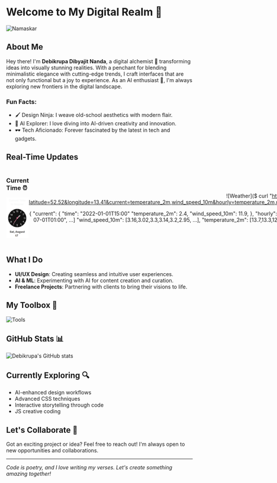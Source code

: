 # Welcome to My Digital Realm 👾


![Namaskar](https://media.tenor.com/VavSdtvIXEgAAAAj/namaste.gif) 

## About Me

Hey there! I'm **Debikrupa Dibyajit Nanda**, a digital alchemist 🎨 transforming ideas into visually stunning realities. With a penchant for blending minimalistic elegance with cutting-edge trends, I craft interfaces that are not only functional but a joy to experience. As an AI enthusiast 🤖, I'm always exploring new frontiers in the digital landscape.

### Fun Facts:
- 🖌️ Design Ninja: I weave old-school aesthetics with modern flair.
- 🤖 AI Explorer: I love diving into AI-driven creativity and innovation.
- 🕶️ Tech Aficionado: Forever fascinated by the latest in tech and gadgets.

## Real-Time Updates

<div align="center" style="display: flex; justify-content: space-around;">

<div align="left">
  
### Current Time ⏰
[![Clock](https://github.com/TECHIE-ghost/TECHIE-ghost/blob/main/Screenshot%202024-08-17%20134044.png)](https://codepen.io/Debikrupa-Nanda/pen/rNEpqxb)<!-- Replace with a relevant image or use an HTML/CSS solution -->

</div>

<div align="right">

### Current Weather 🌦️
![Weather]($ curl "https://api.open-meteo.com/v1/forecast?latitude=52.52&longitude=13.41&current=temperature_2m,wind_speed_10m&hourly=temperature_2m,relative_humidity_2m,wind_speed_10m"

{
  "current": {
    "time": "2022-01-01T15:00"
    "temperature_2m": 2.4,
    "wind_speed_10m": 11.9,
  },
  "hourly": {
    "time": ["2022-07-01T00:00","2022-07-01T01:00", ...]
    "wind_speed_10m": [3.16,3.02,3.3,3.14,3.2,2.95, ...],
    "temperature_2m": [13.7,13.3,12.8,12.3,11.8, ...],
    "relative_humidity_2m": [82,83,86,85,88,88,84,76, ...],
  }
}) <!-- Replace "YourCity" with your city or use an API solution -->

</div>

</div>

## What I Do

- **UI/UX Design**: Creating seamless and intuitive user experiences.
- **AI & ML**: Experimenting with AI for content creation and curation.
- **Freelance Projects**: Partnering with clients to bring their visions to life.

## My Toolbox 🧰

![Tools](https://skillicons.dev/icons?i=html,css,js,react,figma,photoshop,illustrator,xd,python)

## GitHub Stats 📊

![Debikrupa's GitHub stats](https://github-readme-stats.vercel.app/api?username=your-github-username&show_icons=true&theme=radical)

## Currently Exploring 🔍

- AI-enhanced design workflows
- Advanced CSS techniques
- Interactive storytelling through code
- JS creative coding

## Let's Collaborate 🤝

Got an exciting project or idea? Feel free to reach out! I'm always open to new opportunities and collaborations.

---

*Code is poetry, and I love writing my verses. Let's create something amazing together!*




